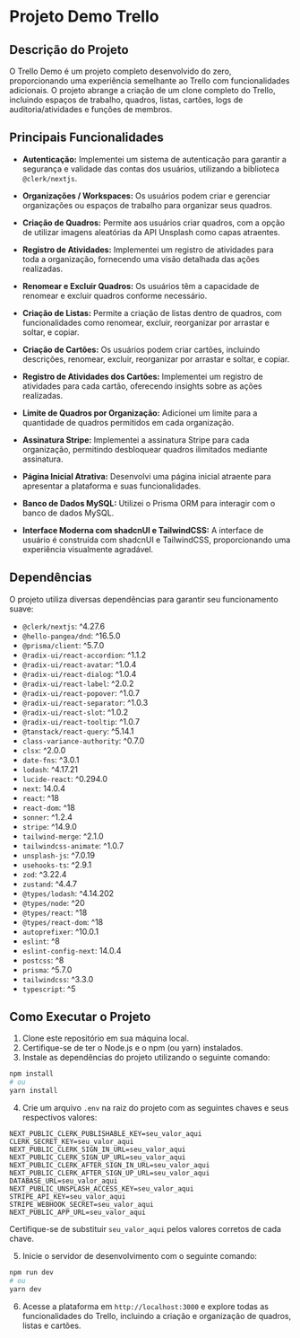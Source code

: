 # Projeto Demo Trello

## Descrição do Projeto

O Trello Demo é um projeto completo desenvolvido do zero, proporcionando uma experiência semelhante ao Trello com funcionalidades adicionais. O projeto abrange a criação de um clone completo do Trello, incluindo espaços de trabalho, quadros, listas, cartões, logs de auditoria/atividades e funções de membros.

## Principais Funcionalidades

- **Autenticação:** Implementei um sistema de autenticação para garantir a segurança e validade das contas dos usuários, utilizando a biblioteca `@clerk/nextjs`.

- **Organizações / Workspaces:** Os usuários podem criar e gerenciar organizações ou espaços de trabalho para organizar seus quadros.

- **Criação de Quadros:** Permite aos usuários criar quadros, com a opção de utilizar imagens aleatórias da API Unsplash como capas atraentes.

- **Registro de Atividades:** Implementei um registro de atividades para toda a organização, fornecendo uma visão detalhada das ações realizadas.

- **Renomear e Excluir Quadros:** Os usuários têm a capacidade de renomear e excluir quadros conforme necessário.

- **Criação de Listas:** Permite a criação de listas dentro de quadros, com funcionalidades como renomear, excluir, reorganizar por arrastar e soltar, e copiar.

- **Criação de Cartões:** Os usuários podem criar cartões, incluindo descrições, renomear, excluir, reorganizar por arrastar e soltar, e copiar.

- **Registro de Atividades dos Cartões:** Implementei um registro de atividades para cada cartão, oferecendo insights sobre as ações realizadas.

- **Limite de Quadros por Organização:** Adicionei um limite para a quantidade de quadros permitidos em cada organização.

- **Assinatura Stripe:** Implementei a assinatura Stripe para cada organização, permitindo desbloquear quadros ilimitados mediante assinatura.

- **Página Inicial Atrativa:** Desenvolvi uma página inicial atraente para apresentar a plataforma e suas funcionalidades.

- **Banco de Dados MySQL:** Utilizei o Prisma ORM para interagir com o banco de dados MySQL.

- **Interface Moderna com shadcnUI e TailwindCSS:** A interface de usuário é construída com shadcnUI e TailwindCSS, proporcionando uma experiência visualmente agradável.

## Dependências

O projeto utiliza diversas dependências para garantir seu funcionamento suave:

- `@clerk/nextjs`: ^4.27.6
- `@hello-pangea/dnd`: ^16.5.0
- `@prisma/client`: ^5.7.0
- `@radix-ui/react-accordion`: ^1.1.2
- `@radix-ui/react-avatar`: ^1.0.4
- `@radix-ui/react-dialog`: ^1.0.4
- `@radix-ui/react-label`: ^2.0.2
- `@radix-ui/react-popover`: ^1.0.7
- `@radix-ui/react-separator`: ^1.0.3
- `@radix-ui/react-slot`: ^1.0.2
- `@radix-ui/react-tooltip`: ^1.0.7
- `@tanstack/react-query`: ^5.14.1
- `class-variance-authority`: ^0.7.0
- `clsx`: ^2.0.0
- `date-fns`: ^3.0.1
- `lodash`: ^4.17.21
- `lucide-react`: ^0.294.0
- `next`: 14.0.4
- `react`: ^18
- `react-dom`: ^18
- `sonner`: ^1.2.4
- `stripe`: ^14.9.0
- `tailwind-merge`: ^2.1.0
- `tailwindcss-animate`: ^1.0.7
- `unsplash-js`: ^7.0.19
- `usehooks-ts`: ^2.9.1
- `zod`: ^3.22.4
- `zustand`: ^4.4.7
- `@types/lodash`: ^4.14.202
- `@types/node`: ^20
- `@types/react`: ^18
- `@types/react-dom`: ^18
- `autoprefixer`: ^10.0.1
- `eslint`: ^8
- `eslint-config-next`: 14.0.4
- `postcss`: ^8
- `prisma`: ^5.7.0
- `tailwindcss`: ^3.3.0
- `typescript`: ^5

## Como Executar o Projeto

1. Clone este repositório em sua máquina local.
2. Certifique-se de ter o Node.js e o npm (ou yarn) instalados.
3. Instale as dependências do projeto utilizando o seguinte comando:

```bash
npm install
# ou
yarn install
```

4. Crie um arquivo `.env` na raiz do projeto com as seguintes chaves e seus respectivos valores:

```env
NEXT_PUBLIC_CLERK_PUBLISHABLE_KEY=seu_valor_aqui
CLERK_SECRET_KEY=seu_valor_aqui
NEXT_PUBLIC_CLERK_SIGN_IN_URL=seu_valor_aqui
NEXT_PUBLIC_CLERK_SIGN_UP_URL=seu_valor_aqui
NEXT_PUBLIC_CLERK_AFTER_SIGN_IN_URL=seu_valor_aqui
NEXT_PUBLIC_CLERK_AFTER_SIGN_UP_URL=seu_valor_aqui
DATABASE_URL=seu_valor_aqui
NEXT_PUBLIC_UNSPLASH_ACCESS_KEY=seu_valor_aqui
STRIPE_API_KEY=seu_valor_aqui
STRIPE_WEBHOOK_SECRET=seu_valor_aqui
NEXT_PUBLIC_APP_URL=seu_valor_aqui
```

Certifique-se de substituir `seu_valor_aqui` pelos valores corretos de cada chave.

5. Inicie o servidor de desenvolvimento com o seguinte comando:

```bash
npm run dev
# ou
yarn dev
```

6. Acesse a plataforma em `http://localhost:3000` e explore todas as funcionalidades do Trello, incluindo a criação e organização de quadros, listas e cartões.
